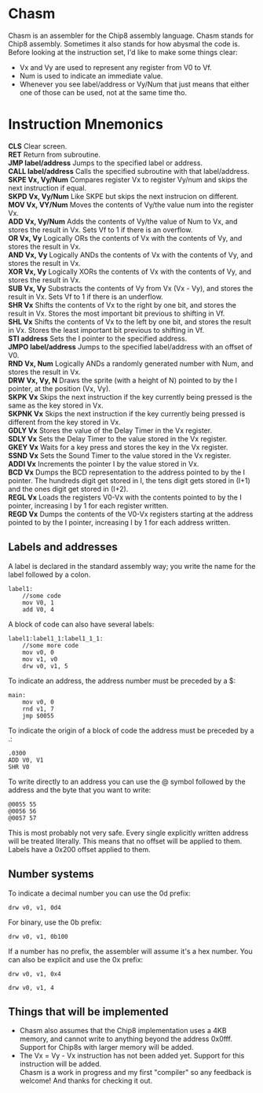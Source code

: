 # Chasm

Chasm is an assembler for the Chip8 assembly language. Chasm stands for Chip8 assembly. Sometimes it also stands for how abysmal the code is. Before looking at the instruction set, I'd like to make some things clear:
- Vx and Vy are used to represent any register from V0 to Vf.
- Num is used to indicate an immediate value.
- Whenever you see label/address or Vy/Num that just means that either one of those can be used, not at the same time tho. 

# Instruction Mnemonics

**CLS** Clear screen. <br/>
**RET** Return from subroutine.<br/>
**JMP label/address** Jumps to the specified label or address.<br/>
**CALL label/address** Calls the specified subroutine with that label/address.<br/>
**SKPE Vx, Vy/Num** Compares register Vx to register Vy/num and skips the next instruction if equal.<br/>
**SKPD Vx, Vy/Num** Like SKPE but skips the next instrucion on different.<br/>
**MOV Vx, VY/Num** Moves the contents of Vy/the value num into the register Vx.<br/>
**ADD Vx, Vy/Num** Adds the contents of Vy/the value of Num to Vx, and stores the result in Vx. Sets Vf to 1 if there is an overflow.<br/>
**OR Vx, Vy** Logically ORs the contents of Vx with the contents of Vy, and stores the result in Vx.<br/>
**AND Vx, Vy** Logically ANDs the contents of Vx with the contents of Vy, and stores the result in Vx.<br/>
**XOR Vx, Vy** Logically XORs the contents of Vx with the contents of Vy, and stores the result in Vx.<br/>
**SUB Vx, Vy** Substracts the contents of Vy from Vx (Vx - Vy), and stores the result in Vx. Sets Vf to 1 if there is an underflow.<br/>
**SHR Vx** Shifts the contents of Vx to the right by one bit, and stores the result in Vx. Stores the most important bit previous to shifting in Vf.<br/>
**SHL Vx** Shifts the contents of Vx to the left by one bit, and stores the result in Vx. Stores the least important bit previous to shifting in Vf.<br/>
**STI address** Sets the I pointer to the specified address.<br/>
**JMPO label/address** Jumps to the specified label/address with an offset of V0.<br/>
**RND Vx, Num** Logically ANDs a randomly generated number with Num, and stores the result in Vx.<br/>
**DRW Vx, Vy, N** Draws the sprite (with a height of N) pointed to by the I pointer, at the position (Vx, Vy).<br/>
**SKPK Vx** Skips the next instruction if the key currently being pressed is the same as the key stored in Vx.<br/>
**SKPNK Vx** Skips the next instruction if the key currently being pressed is different from the key stored in Vx.<br/>
**GDLY Vx** Stores the value of the Delay Timer in the Vx register.<br/>
**SDLY Vx** Sets the Delay Timer to the value stored in the Vx register.<br/>
**GKEY Vx** Waits for a key press and stores the key in the Vx register.<br/>
**SSND Vx** Sets the Sound Timer to the value stored in the Vx register.<br/>
**ADDI Vx** Increments the pointer I by the value stored in Vx.<br/>
**BCD Vx** Dumps the BCD representation to the address pointed to by the I pointer. The hundreds digit get stored in I, the tens digit gets stored in (I+1) and the ones digit get stored in (I+2).<br/>
**REGL Vx** Loads the registers V0-Vx with the contents pointed to by the I pointer, increasing I by 1 for each register written.<br/>
**REGD Vx** Dumps the contents of the V0-Vx registers starting at the address pointed to by the I pointer, increasing I by 1 for each address written.<br/>

## Labels and addresses

A label is declared in the standard assembly way; you write the name for the label followed by a colon.
```
label1:
	//some code
	mov V0, 1
	add V0, 4
```
A block of code can also have several labels:
```
label1:label1_1:label1_1_1:
	//some more code
	mov v0, 0
	mov v1, v0
	drw v0, v1, 5
```
To indicate an address, the address number must be preceded by a $:
```
main:
	mov v0, 0
	rnd v1, 7
	jmp $0055
```
To indicate the origin of a block of code the address must be preceded by a .:
```
.0300
ADD V0, V1
SHR V0
```
To write directly to an address you can use the @ symbol followed by the address and the byte that you want to write:
```
@0055 55
@0056 56
@0057 57
```
This is most probably not very safe.
Every single explicitly written address will be treated literally. This means that no offset will be applied to them.
Labels have a 0x200 offset applied to them. 

## Number systems
To indicate a decimal number you can use the 0d prefix:
```
drw v0, v1, 0d4
```
For  binary, use the 0b prefix:
```
drw v0, v1, 0b100
```
If a number has no prefix, the assembler will assume it's a hex number.  You can also be explicit and use the 0x prefix:
```
drw v0, v1, 0x4
```
```
drw v0, v1, 4
```

## Things that will be implemented
- Chasm also assumes that the Chip8 implementation uses a 4KB memory, and cannot write to anything beyond the address 0x0fff. Support for Chip8s with larger memory will be added.
- The Vx = Vy - Vx instruction has not been added yet. Support for this instruction will be added.<br/>
Chasm is a work in progress and my first "compiler" so any feedback is welcome! And thanks for checking it out.

